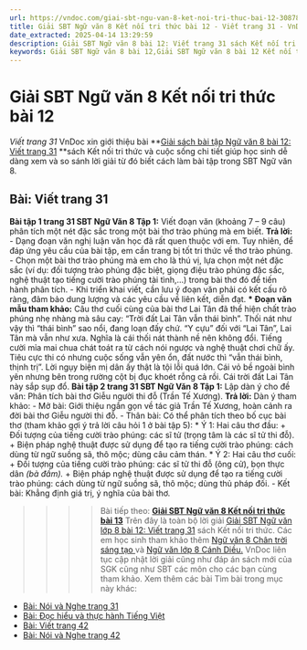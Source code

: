 ```yaml
---
url: https://vndoc.com/giai-sbt-ngu-van-8-ket-noi-tri-thuc-bai-12-308785
title: Giải SBT Ngữ văn 8 Kết nối tri thức bài 12 - Viết trang 31 - VnDoc.com
date_extracted: 2025-04-14 13:29:59
description: Giải SBT Ngữ văn 8 bài 12: Viết trang 31 sách Kết nối tri thức có đáp án chi tiết cho các bạn cùng tham khảo.
keywords: Giải SBT Ngữ văn 8 bài 12,Giải SBT Ngữ văn 8 bài 12 Kết nối tri thức,Giải sách bài tập Ngữ văn KNTT lớp 8,Ngữ văn lớp 8 Kết nối tri thức,giải bài tập ngữ văn lớp 8,bài Viết trang 31,giải SBT ngữ văn 8 KNTT trang 31
---
```


# Giải SBT Ngữ văn 8 Kết nối tri thức bài 12
 _Viết trang 31_
VnDoc xin giới thiệu bài **[Giải sách bài tập Ngữ văn 8 bài 12: Viết trang 31](<https://vndoc.com/giai-sbt-ngu-van-8-ket-noi-tri-thuc-bai-12-308785>) **sách Kết nối tri thức và cuộc sống chi tiết giúp học sinh dễ dàng xem và so sánh lời giải từ đó biết cách làm bài tập trong SBT Ngữ văn 8.
## **Bài: Viết trang 31**
**Bài tập 1 trang 31 SBT Ngữ Văn 8 Tập 1:** Viết đoạn văn \(khoảng 7 – 9 câu\) phân tích một nét đặc sắc trong một bài thơ trào phúng mà em biết.
**Trả lời:**
\- Dạng đoạn văn nghị luận văn học đã rất quen thuộc với em. Tuy nhiên, để đáp ứng yêu cầu của bài tập, em cần trang bị tốt tri thức về thơ trào phúng. - Chọn một bài thơ trào phúng mà em cho là thú vị, lựa chọn một nét đặc sắc \(ví dụ: đối tượng trào phúng đặc biệt, giọng điệu trào phúng đặc sắc, nghệ thuật tạo tiếng cười trào phúng tài tình,...\) trong bài thơ đó để tiến hành phân tích. - Khi triển khai viết, cần lưu ý đoạn văn phải có kết cấu rõ ràng, đảm bảo dung lượng và các yêu cầu về liên kết, diễn đạt.
**\* Đoạn văn mẫu tham khảo:**
Câu thơ cuối cùng của bài thơ Lai Tân đã thể hiện chất trào phúng nhẹ nhàng mà sâu cay: “Trời đất Lai Tân vẫn thái bình”. Thối nát như vậy thì “thái bình” sao nổi, đang loạn đấy chứ. “Y cựu” đối với “Lai Tân”, Lai Tân mà vẫn như xưa. Nghĩa là cái thối nát thành nề nên không đổi. Tiếng cười mỉa mai chua chát toát ra từ cách nói ngược và nghệ thuật chơi chữ ấy. Tiêu cực thi có nhưng cuộc sống vẫn yên ổn, đất nước thì “vẫn thái bình, thịnh trị”. Lời ngụy biện mị dân ấy thật là tội lỗi quá lớn. Cái vỏ bề ngoài bình yên nhưng bên trong rường cột bị đục khoét rỗng cả rồi. Cái trời đất Lai Tân này sắp sụp đổ.
**Bài tập 2 trang 31 SBT Ngữ Văn 8 Tập 1:** Lập dàn ý cho đề văn: Phân tích bài thơ Giễu người thi đỗ \(Trần Tế Xương\).
**Trả lời:**
Dàn ý tham khảo:
\- Mở bài: Giới thiệu ngắn gọn về tác giả Trần Tế Xương, hoàn cảnh ra đời bài thơ Giễu người thi đỗ.
\- Thân bài: Có thể phân tích theo bố cục bài thơ \(tham khảo gợi ý trả lời câu hỏi 1 ở bài tập 5\):
\* Ý 1: Hai câu thơ đầu:
\+ Đối tượng của tiếng cười trào phúng: các sĩ tử \(trọng tâm là các sĩ tử thi đỗ\). + Biện pháp nghệ thuật được sử dụng để tạo ra tiếng cười trào phúng: cách dùng từ ngữ suồng sã, thô mộc; dùng câu cảm thán.
\* Ý 2: Hai câu thơ cuối:
\+ Đối tượng của tiếng cười trào phúng: các sĩ tử thi đỗ \(ông cử\), bọn thực dân
 _\(bà đầm\)._
\+ Biện pháp nghệ thuật được sử dụng để tạo ra tiếng cười trào phúng: cách dùng từ ngữ suồng sã, thô mộc; dùng thủ pháp đối.
\- Kết bài: Khẳng định giá trị, ý nghĩa của bài thơ.
>>>> Bài tiếp theo: **[Giải SBT Ngữ văn 8 Kết nối tri thức bài 13](<https://vndoc.com/giai-sbt-ngu-van-8-ket-noi-tri-thuc-bai-13-308787>)**
Trên đây là toàn bộ lời giải [Giải SBT Ngữ văn lớp 8 bài 12: Viết trang 31](<https://vndoc.com/giai-sbt-ngu-van-8-ket-noi-tri-thuc-bai-12-308785>) sách Kết nối tri thức. Các em học sinh tham khảo thêm [Ngữ văn 8 Chân trời sáng tạo ](<https://vndoc.com/ngu-van-8-chan-troi-sang-tao>)và [Ngữ văn lớp 8 Cánh Diều.](<https://vndoc.com/ngu-van-8-canh-dieu>) VnDoc liên tục cập nhật lời giải cũng như đáp án sách mới của SGK cũng như SBT các môn cho các bạn cùng tham khảo.
Xem thêm các bài Tìm bài trong mục này khác:
  * [Bài: Nói và Nghe trang 31](</giai-sbt-ngu-van-8-ket-noi-tri-thuc-bai-13-308787>)
  * [Bài: Đọc hiểu và thực hành Tiếng Việt](</giai-sbt-ngu-van-8-ket-noi-tri-thuc-bai-14-308789>)
  * [Bài: Viết trang 42](</giai-sbt-ngu-van-8-ket-noi-tri-thuc-bai-15-308790>)
  * [Bài: Nói và Nghe trang 42](</giai-sbt-ngu-van-8-ket-noi-tri-thuc-bai-16-308791>)

